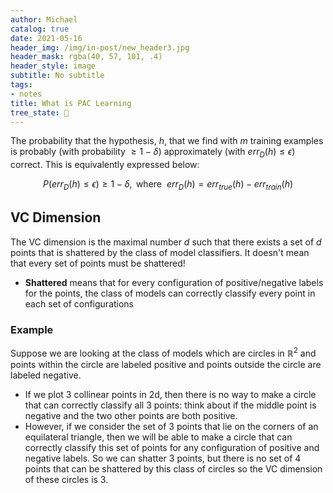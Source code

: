```yaml
---
author: Michael
catalog: true
date: 2021-05-16
header_img: /img/in-post/new_header3.jpg
header_mask: rgba(40, 57, 101, .4)
header_style: image
subtitle: No subtitle
tags:
- notes
title: What is PAC Learning
tree_state: 🌱
---
```


The probability that the hypothesis, $h$, that we find with $m$ training examples is probably (with probability $\geq 1 - \delta$) approximately (with $err_D(h)\leq \epsilon$) correct. This is equivalently expressed below:

$$P(err_D(h)\leq \epsilon) \geq 1-\delta, \text{ where } \ err_D(h) = err_{true}(h) - err_{train}(h) $$

## VC Dimension

The VC dimension is the maximal number $d$ such that there exists a set of $d$ points that is shattered by the class of model classifiers. It doesn't mean that every set of points must be shattered!
- **Shattered** means that for every configuration of positive/negative labels for the points, the class of models can correctly classify every point in each set of configurations

### Example
Suppose we are looking at the class of models which are circles in $\mathbb{R}^2$ and points within the circle are labeled positive and points outside the circle are labeled negative.
- If we plot 3 collinear points in 2d, then there is no way to make a circle that can correctly classify all 3 points: think about if the middle point is negative and the two other points are both positive.
- However, if we consider the set of 3 points that lie on the corners of an equilateral triangle, then we will be able to make a circle that can correctly classify this set of points for any configuration of positive and negative labels. So we can shatter 3 points, but there is no set of 4 points that can be shattered by this class of circles so the VC dimension of these circles is 3.